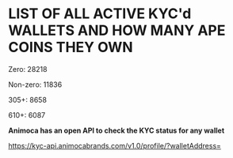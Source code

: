 # LIST OF ALL ACTIVE KYC'd WALLETS AND HOW MANY APE COINS THEY OWN

Zero: 28218

Non-zero: 11836

305+: 8658

610+: 6087

**Animoca has an open API to check the KYC status for any wallet**

https://kyc-api.animocabrands.com/v1.0/profile/?walletAddress=
